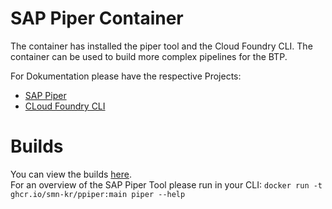 # SAP Piper Container
The container has installed the piper tool and the Cloud Foundry CLI.
The container can be used to build more complex pipelines for the BTP.

For Dokumentation please have the respective Projects:
- [SAP Piper](https://www.project-piper.io/)
- [CLoud Foundry CLI](https://docs.cloudfoundry.org/)

# Builds
You can view the builds [here](ghcr.io/smn-kr/ppiper).  
For an overview of the SAP Piper Tool please run in your CLI: ```docker run -t ghcr.io/smn-kr/ppiper:main piper --help``` 
